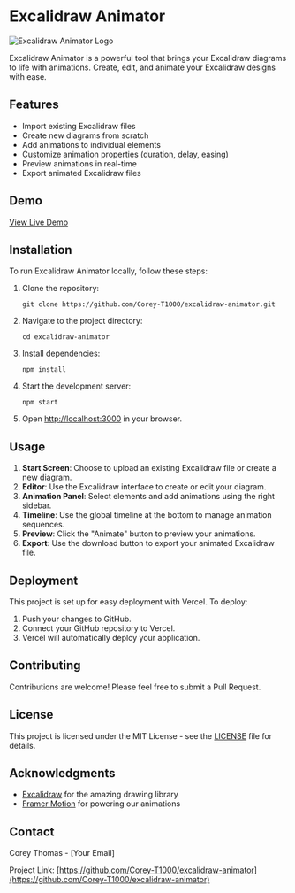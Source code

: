 # Excalidraw Animator

![Excalidraw Animator Logo](path/to/logo.png)

Excalidraw Animator is a powerful tool that brings your Excalidraw diagrams to life with animations. Create, edit, and animate your Excalidraw designs with ease.

## Features

- Import existing Excalidraw files
- Create new diagrams from scratch
- Add animations to individual elements
- Customize animation properties (duration, delay, easing)
- Preview animations in real-time
- Export animated Excalidraw files

## Demo

[View Live Demo](https://excalidraw-animator.vercel.app/)

## Installation

To run Excalidraw Animator locally, follow these steps:

1. Clone the repository:
   ```
   git clone https://github.com/Corey-T1000/excalidraw-animator.git
   ```

2. Navigate to the project directory:
   ```
   cd excalidraw-animator
   ```

3. Install dependencies:
   ```
   npm install
   ```

4. Start the development server:
   ```
   npm start
   ```

5. Open [http://localhost:3000](http://localhost:3000) in your browser.

## Usage

1. **Start Screen**: Choose to upload an existing Excalidraw file or create a new diagram.
2. **Editor**: Use the Excalidraw interface to create or edit your diagram.
3. **Animation Panel**: Select elements and add animations using the right sidebar.
4. **Timeline**: Use the global timeline at the bottom to manage animation sequences.
5. **Preview**: Click the "Animate" button to preview your animations.
6. **Export**: Use the download button to export your animated Excalidraw file.

## Deployment

This project is set up for easy deployment with Vercel. To deploy:

1. Push your changes to GitHub.
2. Connect your GitHub repository to Vercel.
3. Vercel will automatically deploy your application.

## Contributing

Contributions are welcome! Please feel free to submit a Pull Request.

## License

This project is licensed under the MIT License - see the [LICENSE](LICENSE) file for details.

## Acknowledgments

- [Excalidraw](https://github.com/excalidraw/excalidraw) for the amazing drawing library
- [Framer Motion](https://www.framer.com/motion/) for powering our animations

## Contact

Corey Thomas - [Your Email]

Project Link: [https://github.com/Corey-T1000/excalidraw-animator](https://github.com/Corey-T1000/excalidraw-animator)